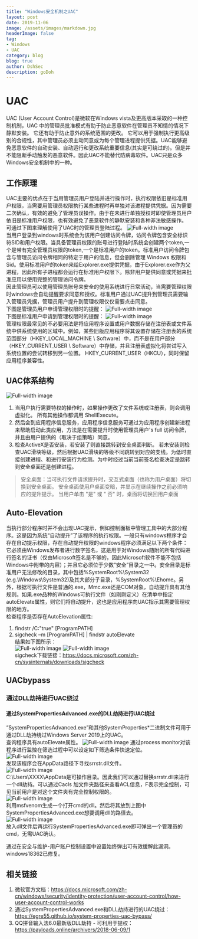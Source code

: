 ```yaml
---
title: "Windows安全机制之UAC"
layout: post
date: 2019-11-06
image: /assets/images/markdown.jpg
headerImage: false
tag:
- Windows
- UAC
category: blog
blog: true
author: DshSec
description: goDoh
---
```


# UAC
UAC (User Account Control)是微软在Windows vista及更高版本采取的一种控制机制，UAC 中的管理员批准模式有助于防止恶意软件在管理员不知情的情况下静默安装。 它还有助于防止意外的系统范围的更改。 它可以用于强制执行更高级别的合规性，其中管理员必须主动同意或为每个管理进程提供凭据。UAC能够避免恶意软件的自动安装、自动运行和更改系统重要信息(其实是可绕过的)。但是并不能阻断手动触发的恶意软件。因此UAC不能替代防病毒软件。UAC只是众多Windows安全机制中的一种。

## 工作原理
UAC主要的优点在于当用管理员用户登陆并进行操作时，执行权限依旧是标准用户权限，当需要用管理员权限执行某些进程时再单独对该进程提供凭据。因为需要二次确认，有效的避免了管理员误操作。由于在未进行单独授权时即使管理员用户依旧是标准用户权限，也有效避免了恶意软件的静默安装和各种非法敏感操作。
可通过下图来理解使用了UAC时的管理员登陆过程。
![Full-width image](/assets/img/docs/UAC/1.png)  
当用户登录到windows时系统会为该用户创建访问令牌，访问令牌包含安全标识符SID和用户权限。当具备管理员权限的账号进行登陆时系统会创建两个token,一个是带有完全管理员权限的token,一个是标准用户的token。标准用户访问令牌包含与管理员访问令牌相同的特定于用户的信息，但会删除管理 Windows 权限和 Sid。使用标准用户的token来给Explorer.exe提供凭据，由于Explorer.exe作为父进程，因此所有子进程都会运行在标准用户权限下。除非用户提供同意或凭据来批准应用以使用完整的管理访问令牌。  
因此管理员可以使用管理员账号来安全的使用系统进行日常活动，当需要管理权限时windows会自动提醒要求同意和授权。标准用户通过UAC提升到管理员需要输入管理员凭据，管理员用户提升到管理权限仅仅需要点击同意。  
下图是管理员用户申请管理权限时的提醒：
![Full-width image](/assets/img/docs/UAC/2.png)  
下图是标准用户申请到管理权限时的提醒：
![Full-width image](/assets/img/docs/UAC/3.png)    
管理权限最常见的不必要用法是将应用程序设置或用户数据存储在注册表或文件系统中供系统使用的区域中。例如，某些旧版应用程序将其设置存储在注册表的系统范围部分（HKEY_LOCAL_MACHINE \ Software）中，而不是在用户部分（HKEY_CURRENT_USER \ Software）中存储，并且注册表虚拟化将尝试写入系统位置的尝试转移到另一位置。 HKEY_CURRENT_USER（HKCU），同时保留应用程序兼容性。

## UAC体系结构
![Full-width image](/assets/img/docs/UAC/4.gif)   
1. 当用户执行需要特权的操作时，如果操作更改了文件系统或注册表，则会调用虚拟化。 所有其他操作都调用 ShellExecute。  
2. 然后会到应用程序信息服务，应用程序信息服务可通过为应用程序创建新进程来帮助启动此类应用，方法是在需要提升时使用管理员用户's full 访问令牌，并且由用户提供的（取决于组策略）同意。
3. 检查ActiveX是否安装，若安装了则直接跳转到安全桌面判断。 若未安装则检查UAC滑块等级，然后根据UAC滑块的等级不同跳转到对应的支线。为低时直接创建进程、和进行安装行为检测。为中时经过当前当前签名检查决定是跳转到安全桌面还是创建进程。
>安全桌面：当可执行文件请求提升时，交互式桌面（也称为用户桌面）将切换到安全桌面。 安全桌面使用户桌面变暗，并显示在继续操作之前必须响应的提升提示。 当用户单击 "是" 或 " 否" 时，桌面将切换回用户桌面  

## Auto-Elevation
当执行部分程序时并不会出现UAC提示，例如控制面板中管理工具中的大部分程序。这是因为系统“自动提升”了该程序的执行权限。一般只有windows程序才会存在自动提示权限，存在自动提升权限的windows程序必须满足以下两个条件：它必须由Windows发布者进行数字签名，这是用于对Windows随附的所有代码进行签名的证书（仅由Microsoft签名是不够的，因此Microsoft软件不能不包括Windows中附带的内容）；并且它必须位于少数“安全”目录之一中。安全目录是标准用户无法修改的目录，其中包括%SystemRoot%\System32 (e.g.\Windows\System32)及其大部分子目录，%SystemRoot%\Ehome。另外，根据可执行文件是普通的.exe，Mmc.exe还是COM对象，自动提升具有其他规则。如果.exe品种的Windows可执行文件（如刚刚定义）在清单中指定autoElevate属性，则它们将自动提升，这也是应用程序向UAC指示其需要管理权限的地方。  
检查程序是否存在AutoElevation属性:
1. findstr /C:"<autoElevate>true" [ProgramPATH]  
2. sigcheck –m  [ProgramPATH] | findstr autoElevate  
结果如下图所示：  
![Full-width image](/assets/img/docs/UAC/4.png)
![Full-width image](/assets/img/docs/UAC/5.png)      
sigcheck下载链接：https://docs.microsoft.com/zh-cn/sysinternals/downloads/sigcheck    

## UACbypass
### 通过DLL劫持进行UAC绕过
#### 通过SystemPropertiesAdvanced.exe的DLL劫持进行UAC绕过
“SystemPropertiesAdvanced.exe”和其他SystemProperties*二进制文件可用于通过DLL劫持绕过Windows Server 2019上的UAC。  
查询程序具有autoElevate属性。
![Full-width image](/assets/img/docs/UAC/5.png)
通过process monitor对该程序进行监控在筛选过程中可以设定如下筛选条件快速定位。  
![Full-width image](/assets/img/docs/UAC/7.png)  
发现该程序会在AppData路径下寻找srrstr.dll文件。  
![Full-width image](/assets/img/docs/UAC/6.png)  
C:\Users\XXXX\AppData是可操作目录。因此我们可以通过替换srrstr.dll来进行一个dll劫持。可以通过Cacls 加文件夹路径来查看ACL信息，F表示完全控制，可见当前用户是对这个文件夹有完全控制权限的。     
![Full-width image](/assets/img/docs/UAC/8.png)  
利用msfvenom生成一个打开cmd的dll。然后将其放到上图中SystemPropertiesAdvanced.exe想要调用dll的路径去。  
![Full-width image](/assets/img/docs/UAC/9.png)    
放入dll文件后再运行SystemPropertiesAdvanced.exe即可弹出一个管理员的cmd，无需UAC确认。  

通过在安全与维护-用户账户控制设置中设置始终弹出可有效缓解此漏洞。windows18362已修复。
####

## 相关链接
1. 微软官方文档：https://docs.microsoft.com/zh-cn/windows/security/identity-protection/user-account-control/how-user-account-control-works   
2. 通过SystemPropertiesAdvanced.exe和DLL劫持进行的UAC绕过：https://egre55.github.io/system-properties-uac-bypass/  
3. QQ拼音输入法6.0最新版DLL劫持 - 可利用于提权：https://payloads.online/archivers/2018-06-09/1
